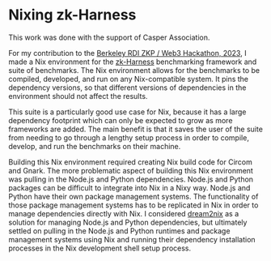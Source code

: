 # Nixing zk-Harness

This work was done with the support of Casper Association.

For my contribution to the [Berkeley RDI ZKP / Web3 Hackathon, 2023](https://zk-hacking.org/), I made a Nix environment for the [zk-Harness](https://github.com/zkCollective/zk-Harness/) benchmarking framework and suite of benchmarks. The Nix environment allows for the benchmarks to be compiled, developed, and run on any Nix-compatible system. It pins the dependency versions, so that different versions of dependencies in the environment should not affect the results.

This suite is a particularly good use case for Nix, because it has a large dependency footprint which can only be expected to grow as more frameworks are added. The main benefit is that it saves the user of the suite from needing to go through a lengthy setup process in order to compile, develop, and run the benchmarks on their machine.

Building this Nix environment required creating Nix build code for Circom and Gnark. The more problematic aspect of building this Nix environment was pulling in the Node.js and Python dependencies. Node.js and Python packages can be difficult to integrate into Nix in a Nixy way. Node.js and Python have their own package management systems. The functionality of those package management systems has to be replicated in Nix in order to manage dependencies directly with Nix. I considered [dream2nix](https://github.com/nix-community/dream2nix) as a solution for managing Node.js and Python dependencies, but ultimately settled on pulling in the Node.js and Python runtimes and package management systems using Nix and running their dependency installation processes in the Nix development shell setup process.
